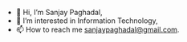 - 👋 Hi, I’m Sanjay Paghadal,
- 👀 I’m interested in Information Technology,
- 📫 How to reach me sanjaypaghadal@gmail.com.
